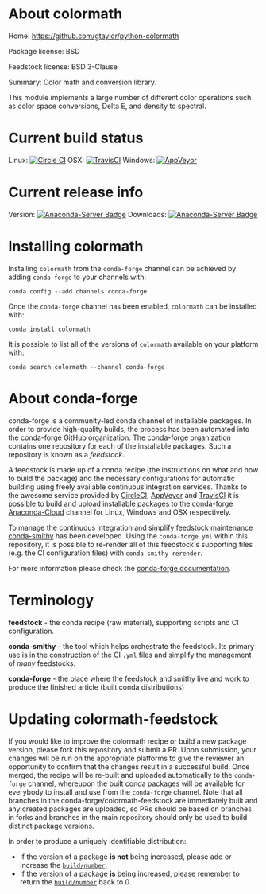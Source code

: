 About colormath
===============

Home: https://github.com/gtaylor/python-colormath

Package license: BSD

Feedstock license: BSD 3-Clause

Summary: Color math and conversion library.

This module implements a large number of different
color operations such as color space conversions,
Delta E, and density to spectral.


Current build status
====================

Linux: [![Circle CI](https://circleci.com/gh/conda-forge/colormath-feedstock.svg?style=shield)](https://circleci.com/gh/conda-forge/colormath-feedstock)
OSX: [![TravisCI](https://travis-ci.org/conda-forge/colormath-feedstock.svg?branch=master)](https://travis-ci.org/conda-forge/colormath-feedstock)
Windows: [![AppVeyor](https://ci.appveyor.com/api/projects/status/github/conda-forge/colormath-feedstock?svg=True)](https://ci.appveyor.com/project/conda-forge/colormath-feedstock/branch/master)

Current release info
====================
Version: [![Anaconda-Server Badge](https://anaconda.org/conda-forge/colormath/badges/version.svg)](https://anaconda.org/conda-forge/colormath)
Downloads: [![Anaconda-Server Badge](https://anaconda.org/conda-forge/colormath/badges/downloads.svg)](https://anaconda.org/conda-forge/colormath)

Installing colormath
====================

Installing `colormath` from the `conda-forge` channel can be achieved by adding `conda-forge` to your channels with:

```
conda config --add channels conda-forge
```

Once the `conda-forge` channel has been enabled, `colormath` can be installed with:

```
conda install colormath
```

It is possible to list all of the versions of `colormath` available on your platform with:

```
conda search colormath --channel conda-forge
```


About conda-forge
=================

conda-forge is a community-led conda channel of installable packages.
In order to provide high-quality builds, the process has been automated into the
conda-forge GitHub organization. The conda-forge organization contains one repository
for each of the installable packages. Such a repository is known as a *feedstock*.

A feedstock is made up of a conda recipe (the instructions on what and how to build
the package) and the necessary configurations for automatic building using freely
available continuous integration services. Thanks to the awesome service provided by
[CircleCI](https://circleci.com/), [AppVeyor](http://www.appveyor.com/)
and [TravisCI](https://travis-ci.org/) it is possible to build and upload installable
packages to the [conda-forge](https://anaconda.org/conda-forge)
[Anaconda-Cloud](http://docs.anaconda.org/) channel for Linux, Windows and OSX respectively.

To manage the continuous integration and simplify feedstock maintenance
[conda-smithy](http://github.com/conda-forge/conda-smithy) has been developed.
Using the ``conda-forge.yml`` within this repository, it is possible to re-render all of
this feedstock's supporting files (e.g. the CI configuration files) with ``conda smithy rerender``.

For more information please check the [conda-forge documentation](https://conda-forge.org/docs/).

Terminology
===========

**feedstock** - the conda recipe (raw material), supporting scripts and CI configuration.

**conda-smithy** - the tool which helps orchestrate the feedstock.
                   Its primary use is in the construction of the CI ``.yml`` files
                   and simplify the management of *many* feedstocks.

**conda-forge** - the place where the feedstock and smithy live and work to
                  produce the finished article (built conda distributions)


Updating colormath-feedstock
============================

If you would like to improve the colormath recipe or build a new
package version, please fork this repository and submit a PR. Upon submission,
your changes will be run on the appropriate platforms to give the reviewer an
opportunity to confirm that the changes result in a successful build. Once
merged, the recipe will be re-built and uploaded automatically to the
`conda-forge` channel, whereupon the built conda packages will be available for
everybody to install and use from the `conda-forge` channel.
Note that all branches in the conda-forge/colormath-feedstock are
immediately built and any created packages are uploaded, so PRs should be based
on branches in forks and branches in the main repository should only be used to
build distinct package versions.

In order to produce a uniquely identifiable distribution:
 * If the version of a package **is not** being increased, please add or increase
   the [``build/number``](http://conda.pydata.org/docs/building/meta-yaml.html#build-number-and-string).
 * If the version of a package **is** being increased, please remember to return
   the [``build/number``](http://conda.pydata.org/docs/building/meta-yaml.html#build-number-and-string)
   back to 0.